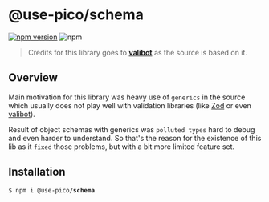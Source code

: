 # @use-pico/schema

[![npm version](https://badge.fury.io/js/@use-pico%2Fschema.svg)](https://badge.fury.io/js/@use-pico%2Fschema)
![npm](https://img.shields.io/npm/dw/%40use-pico/schema)

> Credits for this library goes to **[valibot](https://github.com/fabian-hiller/valibot)** as the source is based on it.

## Overview

Main motivation for this library was heavy use of `generics` in the source which usually does not play well with validation libraries
(like [Zod](https://zod.dev/) or even [valibot](https://github.com/fabian-hiller/valibot)).

Result of object schemas with generics was `polluted types` hard to debug and even harder to understand. So that's the reason for the existence
of this lib as it `fixed` those problems, but with a bit more limited feature set.

## Installation

<tabs>
    <tab title="npm">
        <code>$ npm i @use-pico/<b>schema</b></code>
    </tab>
</tabs>
